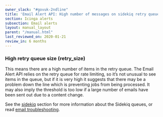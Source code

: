 ```yaml
---
owner_slack: "#govuk-2ndline"
title: 'Email Alert API: High number of messages on sidekiq retry queue'
section: Icinga alerts
subsection: Email alerts
layout: manual_layout
parent: "/manual.html"
last_reviewed_on: 2020-01-21
review_in: 6 months
---
```


### High retry queue size (retry_size)

This means there are a high number of items in the retry queue. The Email Alert
API relies on the retry queue for rate limiting, so it’s not unusual to see
items in the queue, but if it is very high it suggests that there may be a
problem down the line which is preventing jobs from being processed. It may
also imply the threshold is too low if a large number of emails have been sent
out due to a content change.

See the [sidekiq][sidekiq] section for more information about the Sidekiq queues,
or read [email troubleshooting].

[email troubleshooting]: /manual/email-troubleshooting.html
[sidekiq]: /manual/sidekiq.html
